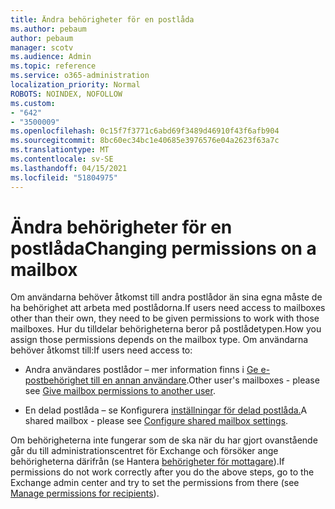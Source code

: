 ```yaml
---
title: Ändra behörigheter för en postlåda
ms.author: pebaum
author: pebaum
manager: scotv
ms.audience: Admin
ms.topic: reference
ms.service: o365-administration
localization_priority: Normal
ROBOTS: NOINDEX, NOFOLLOW
ms.custom:
- "642"
- "3500009"
ms.openlocfilehash: 0c15f7f3771c6abd69f3489d46910f43f6afb904
ms.sourcegitcommit: 8bc60ec34bc1e40685e3976576e04a2623f63a7c
ms.translationtype: MT
ms.contentlocale: sv-SE
ms.lasthandoff: 04/15/2021
ms.locfileid: "51804975"
---
```

# <a name="changing-permissions-on-a-mailbox"></a><span data-ttu-id="a12dc-102">Ändra behörigheter för en postlåda</span><span class="sxs-lookup"><span data-stu-id="a12dc-102">Changing permissions on a mailbox</span></span>

<span data-ttu-id="a12dc-103">Om användarna behöver åtkomst till andra postlådor än sina egna måste de ha behörighet att arbeta med postlådorna.</span><span class="sxs-lookup"><span data-stu-id="a12dc-103">If users need access to mailboxes other than their own, they need to be given permissions to work with those mailboxes.</span></span> <span data-ttu-id="a12dc-104">Hur du tilldelar behörigheterna beror på postlådetypen.</span><span class="sxs-lookup"><span data-stu-id="a12dc-104">How you assign those permissions depends on the mailbox type.</span></span> <span data-ttu-id="a12dc-105">Om användarna behöver åtkomst till:</span><span class="sxs-lookup"><span data-stu-id="a12dc-105">If users need access to:</span></span>
  
- <span data-ttu-id="a12dc-106">Andra användares postlådor – mer information finns i [Ge e-postbehörighet till en annan användare](https://docs.microsoft.com/microsoft-365/admin/add-users/give-mailbox-permissions-to-another-user).</span><span class="sxs-lookup"><span data-stu-id="a12dc-106">Other user's mailboxes - please see [Give mailbox permissions to another user](https://docs.microsoft.com/microsoft-365/admin/add-users/give-mailbox-permissions-to-another-user).</span></span>
    
- <span data-ttu-id="a12dc-107">En delad postlåda – se Konfigurera [inställningar för delad postlåda.](https://docs.microsoft.com/microsoft-365/admin/email/configure-a-shared-mailbox#add-or-remove-members)</span><span class="sxs-lookup"><span data-stu-id="a12dc-107">A shared mailbox - please see [Configure shared mailbox settings](https://docs.microsoft.com/microsoft-365/admin/email/configure-a-shared-mailbox#add-or-remove-members).</span></span>
    
<span data-ttu-id="a12dc-108">Om behörigheterna inte fungerar som de ska när du har gjort ovanstående går du till administrationscentret för Exchange och försöker ange behörigheterna därifrån (se Hantera [behörigheter för mottagare](https://technet.microsoft.com/library/jj919240%28v=exchg.150%29.aspx)).</span><span class="sxs-lookup"><span data-stu-id="a12dc-108">If permissions do not work correctly after you do the above steps, go to the Exchange admin center and try to set the permissions from there (see [Manage permissions for recipients](https://technet.microsoft.com/library/jj919240%28v=exchg.150%29.aspx)).</span></span>
  
